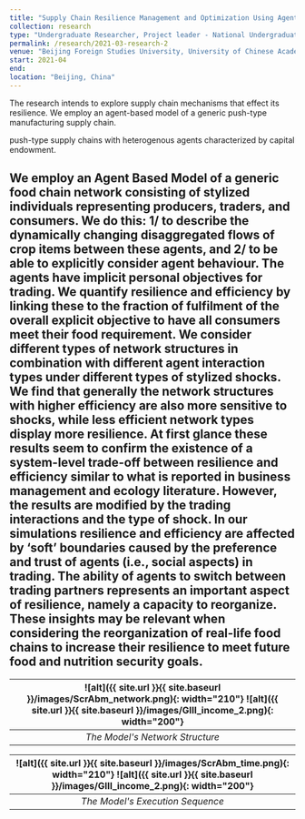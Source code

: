 ```yaml
---
title: "Supply Chain Resilience Management and Optimization Using Agent-Based Modeling"
collection: research
type: "Undergraduate Researcher, Project leader - National Undergraduate Innovation Training Program (provincial level)"
permalink: /research/2021-03-research-2
venue: "Beijing Foreign Studies University, University of Chinese Academy of Sciences"
start: 2021-04
end: 
location: "Beijing, China"
---
```


 The research intends to explore supply chain mechanisms that effect its resilience. We employ an agent-based model of a generic push-type manufacturing supply chain. 
 
push-type supply chains with heterogenous agents characterized by capital endowment.
 
 We employ
an Agent Based Model of a generic food chain network consisting of stylized individuals representing
producers, traders, and consumers. We do this: 1/ to describe the dynamically
changing disaggregated flows of crop items between these agents, and 2/ to be able to
explicitly consider agent behaviour. The agents have implicit personal objectives for trading.
We quantify resilience and efficiency by linking these to the fraction of fulfilment of the overall
explicit objective to have all consumers meet their food requirement. We consider different
types of network structures in combination with different agent interaction types under
different types of stylized shocks. We find that generally the network structures with higher
efficiency are also more sensitive to shocks, while less efficient network types display more
resilience. At first glance these results seem to confirm the existence of a system-level
trade-off between resilience and efficiency similar to what is reported in business management
and ecology literature. However, the results are modified by the trading interactions
and the type of shock. In our simulations resilience and efficiency are affected by ‘soft’
boundaries caused by the preference and trust of agents (i.e., social aspects) in trading.
The ability of agents to switch between trading partners represents an important aspect of
resilience, namely a capacity to reorganize. These insights may be relevant when considering
the reorganization of real-life food chains to increase their resilience to meet future food
and nutrition security goals.
---

| ![alt]({{ site.url }}{{ site.baseurl }}/images/ScrAbm_network.png){: width="210"} ![alt]({{ site.url }}{{ site.baseurl }}/images/GIII_income_2.png){: width="200"} | 
|:--:| 
| *The Model's Network Structure* |

| ![alt]({{ site.url }}{{ site.baseurl }}/images/ScrAbm_time.png){: width="210"} ![alt]({{ site.url }}{{ site.baseurl }}/images/GIII_income_2.png){: width="200"} | 
|:--:| 
| *The Model's Execution Sequence* |